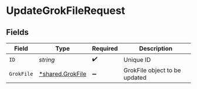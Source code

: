 # UpdateGrokFileRequest


## Fields

| Field                                               | Type                                                | Required                                            | Description                                         |
| --------------------------------------------------- | --------------------------------------------------- | --------------------------------------------------- | --------------------------------------------------- |
| `ID`                                                | *string*                                            | :heavy_check_mark:                                  | Unique ID                                           |
| `GrokFile`                                          | [*shared.GrokFile](../../models/shared/grokfile.md) | :heavy_minus_sign:                                  | GrokFile object to be updated                       |